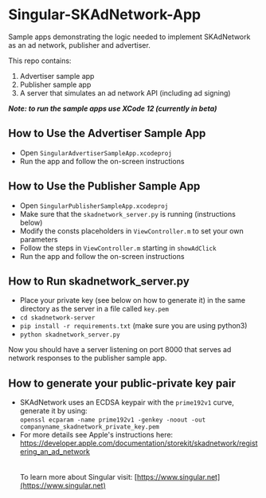 # Singular-SKAdNetwork-App
Sample apps demonstrating the logic needed to implement SKAdNetwork as an ad network, publisher and advertiser.

This repo contains:
1. Advertiser sample app
2. Publisher sample app
3. A server that simulates an ad network API (including ad signing)

***Note: to run the sample apps use XCode 12 (currently in beta)***

## How to Use the Advertiser Sample App
- Open `SingularAdvertiserSampleApp.xcodeproj`
- Run the app and follow the on-screen instructions

## How to Use the Publisher Sample App
- Open `SingularPublisherSampleApp.xcodeproj`
- Make sure that the `skadnetwork_server.py` is running (instructions below)
- Modify the consts placeholders in `ViewController.m` to set your own parameters
- Follow the steps in `ViewController.m` starting in `showAdClick`
- Run the app and follow the on-screen instructions

## How to Run skadnetwork_server.py
- Place your private key (see below on how to generate it) in the same directory as the server in a file called `key.pem`
- `cd skadnetwork-server`
- `pip install -r requirements.txt` (make sure you are using python3)
- `python skadnetwork_server.py`

Now you should have a server listening on port 8000 that serves ad network responses to the publisher sample app.

## How to generate your public-private key pair
- SKAdNetwork uses an ECDSA keypair with the `prime192v1` curve, generate it by using:\
`openssl ecparam -name prime192v1 -genkey -noout -out companyname_skadnetwork_private_key.pem`
- For more details see Apple's instructions here: https://developer.apple.com/documentation/storekit/skadnetwork/registering_an_ad_network
\
\
\
To learn more about Singular visit: [https://www.singular.net](https://www.singular.net)
